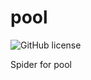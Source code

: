 # pool

<p>
	<img alt="GitHub license" src="https://img.shields.io/badge/license-MIT-blue.svg">
</p>

Spider for pool
